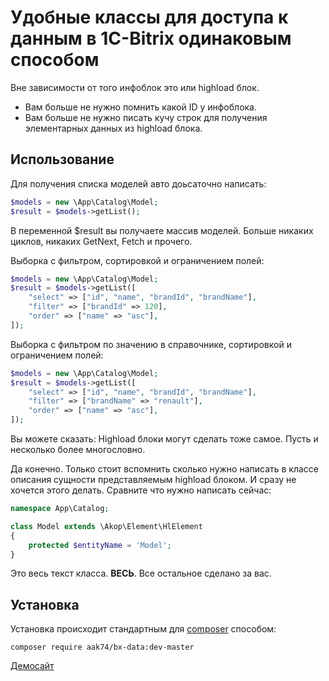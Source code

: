 # Удобные классы для доступа к данным в 1C-Bitrix одинаковым способом

Вне зависимости от того инфоблок это или highload блок.

* Вам больше не нужно помнить какой ID у инфоблока.
* Вам больше не
   нужно писать кучу строк для получения элементарных данных из highload
   блока.

## Использование
Для получения списка моделей авто доьсаточно написать:
```php
$models = new \App\Catalog\Model;
$result = $models->getList();
```
В переменной $result вы получаете массив моделей. Больше никаких циклов, никаких GetNext, Fetch и прочего.

Выборка с фильтром, сортировкой и ограничением полей:
```php
$models = new \App\Catalog\Model;
$result = $models->getList([
    "select" => ["id", "name", "brandId", "brandName"],
    "filter" => ["brandId" => 120],
    "order" => ["name" => "asc"],
]);
```

Выборка с фильтром по значению в справочнике, сортировкой и ограничением полей:
```php
$models = new \App\Catalog\Model;
$result = $models->getList([
    "select" => ["id", "name", "brandId", "brandName"],
    "filter" => ["brandName" => "renault"],
    "order" => ["name" => "asc"],
]);
```

Вы можете сказать:
Highload блоки могут сделать тоже самое. Пусть и несколько более многословно.

Да конечно. Только стоит вспомнить сколько нужно написать в классе описания сущности представляемым highload блоком. И сразу не хочется этого делать.
Сравните что нужно написать сейчас:

```php
namespace App\Catalog;

class Model extends \Akop\Element\HlElement
{
    protected $entityName = 'Model';
}
```

Это весь текст класса. **ВЕСЬ**. Все остальное сделано за вас.

##  Установка

Установка происходит стандартным для [composer](http://getcomposer.org/) способом:

```
composer require aak74/bx-data:dev-master
```

[Демосайт](http://demo.gbdev.xyz/)
